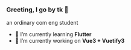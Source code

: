 ### Greeting, I go by tk 👋

an ordinary com eng student 

- 🌱 I’m currently learning **Flutter**
- 🔭 I’m currently working on **Vue3 + Vuetify3**

<!--
**woranit/woranit** is a ✨ _special_ ✨ repository because its `README.md` (this file) appears on your GitHub profile.

Here are some ideas to get you started:

- 🔭 I’m currently working on ...
- 🌱 I’m currently learning ...
- 👯 I’m looking to collaborate on ...
- 🤔 I’m looking for help with ...
- 💬 Ask me about ...
- 📫 How to reach me: ...
- 😄 Pronouns: ...
- ⚡ Fun fact: ...
-->
